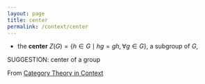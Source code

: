 ```yaml
---
layout: page
title: center
permalink: /context/center
---
```

-  the **center** $Z(G) = \{ h \in G \mid hg = gh, \forall g \in G\}$, a subgroup of $G$,

SUGGESTION: center of a group

From [Category Theory in Context](https://mathgloss.github.io/MathGloss/context.html)